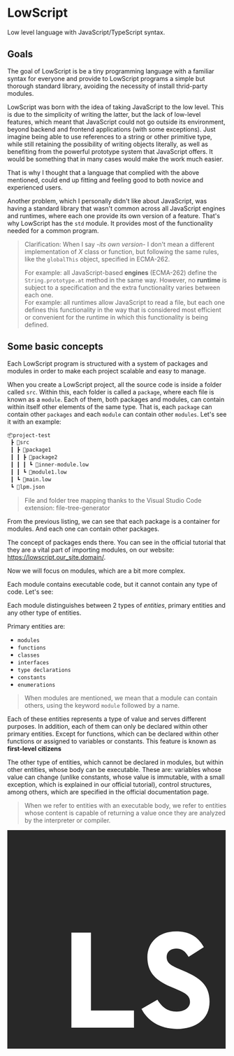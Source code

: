 # LowScript

Low level language with JavaScript/TypeScript syntax.

## Goals

The goal of LowScript is be a tiny programming language with a familiar syntax for everyone and provide to LowScript programs a simple but thorough standard library, avoiding the necessity of install thrid-party modules.

LowScript was born with the idea of ​​taking JavaScript to the low level. This is due to the simplicity of writing the latter, but the lack of low-level features, which meant that JavaScript could not go outside its environment, beyond backend and frontend applications (with some exceptions).
Just imagine being able to use references to a string or other primitive type, while still retaining the possibility of writing objects literally, as well as benefiting from the powerful prototype system that JavaScript offers. It would be something that in many cases would make the work much easier.

That is why I thought that a language that complied with the above mentioned, could end up fitting and feeling good to both novice and experienced users.

Another problem, which I personally didn't like about JavaScript, was having a standard library that wasn't common across all JavaScript engines and runtimes, where each one provide its own version of a feature. That's why LowScript has the `std` module. It provides most of the functionality needed for a common program.

> Clarification: When I say _-its own version-_ I don't mean a different implementation of _X_ class or function, but following the same rules, like the `globalThis` object, specified in ECMA-262.
>
> For example: all JavaScript-based **engines** (ECMA-262) define the `String.prototype.at` method in the same way. However, no **runtime** is subject to a specification and the extra functionality varies between each one.</br>
> For example: all runtimes allow JavaScript to read a file, but each one defines this functionality in the way that is considered most efficient or convenient for the runtime in which this functionality is being defined.

## Some basic concepts

Each LowScript program is structured with a system of packages and modules in order to make each project scalable and easy to manage.

When you create a LowScript project, all the source code is inside a folder called `src`. Within this, each folder is called a `package`, where each file is known as a `module`. Each of them, both packages and modules, can contain within itself other elements of the same type. That is, each `package` can contain other `packages` and each `module` can contain other `modules`. Let's see it with an example:

```txt
📦project-test
 ┣ 📂src
 ┃ ┣ 📂package1
 ┃ ┃ ┣ 📂package2
 ┃ ┃ ┃ ┗ 📜inner-module.low
 ┃ ┃ ┗ 📜module1.low
 ┃ ┗ 📜main.low
 ┗ 📜lpm.json
```

> File and folder tree mapping thanks to the Visual Studio Code extension: file-tree-generator

From the previous listing, we can see that each package is a container for modules. And each one can contain other packages.

The concept of packages ends there. You can see in the official tutorial that they are a vital part of importing modules, on our website: https://lowscript.our_site.domain/.

Now we will focus on modules, which are a bit more complex.

Each module contains executable code, but it cannot contain any type of code. Let's see:

Each module distinguishes between 2 types of _entities_, primary entities and any other type of entities.

Primary entities are:

- `modules`
- `functions`
- `classes`
- `interfaces`
- `type declarations`
- `constants`
- `enumerations`

> When modules are mentioned, we mean that a module can contain others, using the keyword `module` followed by a name.

Each of these entities represents a type of value and serves different purposes. In addition, each of them can only be declared within other primary entities. Except for functions, which can be declared within other functions or assigned to variables or constants. This feature is known as **first-level citizens**

The other type of entities, which cannot be declared in modules, but within other entities, whose body can be executable. These are: variables whose value can change (unlike constants, whose value is immutable, with a small exception, which is explained in our official tutorial), control structures, among others, which are specified in the official documentation page.

> When we refer to entities with an executable body, we refer to entities whose content is capable of returning a value once they are analyzed by the interpreter or compiler.

![LowScriptLogo](./LowScriptLogo.jpg)
